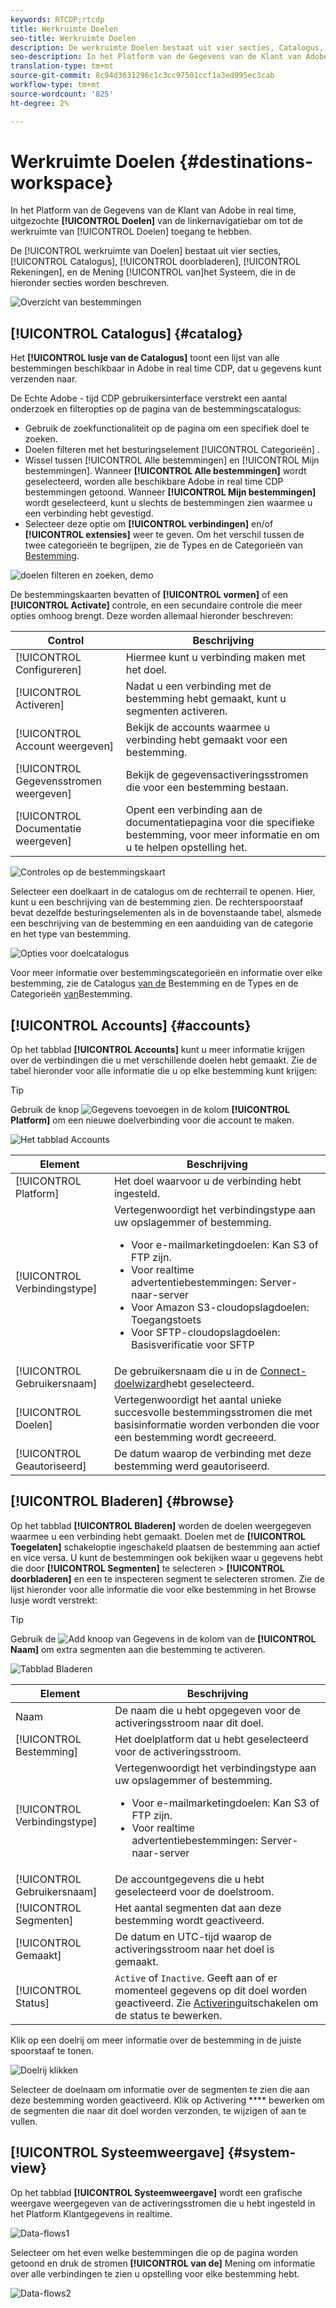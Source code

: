 ```yaml
---
keywords: RTCDP;rtcdp
title: Werkruimte Doelen
seo-title: Werkruimte Doelen
description: De werkruimte Doelen bestaat uit vier secties, Catalogus, Bladeren, Rekeningen, en de Mening van het Systeem, die in de hieronder secties worden beschreven.
seo-description: In het Platform van de Gegevens van de Klant van Adobe in real time, uitgezochte Doelen van de linkernavigatiebar om tot de bestemmingswerkruimte toegang te hebben.
translation-type: tm+mt
source-git-commit: 8c94d3631296c1c3cc97501ccf1a3ed995ec3cab
workflow-type: tm+mt
source-wordcount: '825'
ht-degree: 2%

---
```



# Werkruimte Doelen {#destinations-workspace}

In het Platform van de Gegevens van de Klant van Adobe in real time, uitgezochte **[!UICONTROL Doelen]** van de linkernavigatiebar om tot de werkruimte van [!UICONTROL Doelen] toegang te hebben.

De [!UICONTROL werkruimte van Doelen] bestaat uit vier secties, [!UICONTROL Catalogus], [!UICONTROL doorbladeren], [!UICONTROL Rekeningen], en de Mening [!UICONTROL van]het Systeem, die in de hieronder secties worden beschreven.

![Overzicht van bestemmingen](/help/rtcdp/destinations/assets/destinations-overview.png)

## [!UICONTROL Catalogus] {#catalog}

Het **[!UICONTROL lusje van de Catalogus]** toont een lijst van alle bestemmingen beschikbaar in Adobe in real time CDP, dat u gegevens kunt verzenden naar.

De Echte Adobe - tijd CDP gebruikersinterface verstrekt een aantal onderzoek en filteropties op de pagina van de bestemmingscatalogus:

* Gebruik de zoekfunctionaliteit op de pagina om een specifiek doel te zoeken.
* Doelen filteren met het besturingselement [!UICONTROL Categorieën] .
* Wissel tussen [!UICONTROL Alle bestemmingen] en [!UICONTROL Mijn bestemmingen]. Wanneer **[!UICONTROL Alle bestemmingen]** wordt geselecteerd, worden alle beschikbare Adobe in real time CDP bestemmingen getoond. Wanneer **[!UICONTROL Mijn bestemmingen]** wordt geselecteerd, kunt u slechts de bestemmingen zien waarmee u een verbinding hebt gevestigd.
* Selecteer deze optie om **[!UICONTROL verbindingen]** en/of **[!UICONTROL extensies]** weer te geven. Om het verschil tussen de twee categorieën te begrijpen, zie de Types en de Categorieën van [Bestemming](/help/rtcdp/destinations/destination-types.md).

![doelen filteren en zoeken, demo](/help/rtcdp/destinations/assets/destinations-search-and-filter.gif)

De bestemmingskaarten bevatten of **[!UICONTROL vormen]** of een **[!UICONTROL Activate]** controle, en een secundaire controle die meer opties omhoog brengt. Deze worden allemaal hieronder beschreven:

| Control | Beschrijving |
---------|----------
| [!UICONTROL Configureren] | Hiermee kunt u verbinding maken met het doel. |
| [!UICONTROL Activeren] | Nadat u een verbinding met de bestemming hebt gemaakt, kunt u segmenten activeren. |
| [!UICONTROL Account weergeven] | Bekijk de accounts waarmee u verbinding hebt gemaakt voor een bestemming. |
| [!UICONTROL Gegevensstromen weergeven] | Bekijk de gegevensactiveringsstromen die voor een bestemming bestaan. |
| [!UICONTROL Documentatie weergeven] | Opent een verbinding aan de documentatiepagina voor die specifieke bestemming, voor meer informatie en om u te helpen opstelling het. |

![Controles op de bestemmingskaart](/help/rtcdp/destinations/assets/destination-card-options.png)

Selecteer een doelkaart in de catalogus om de rechterrail te openen.  Hier, kunt u een beschrijving van de bestemming zien. De rechterspoorstaaf bevat dezelfde besturingselementen als in de bovenstaande tabel, alsmede een beschrijving van de bestemming en een aanduiding van de categorie en het type van bestemming.

![Opties voor doelcatalogus](/help/rtcdp/destinations/assets/destination-right-rail.png)

Voor meer informatie over bestemmingscategorieën en informatie over elke bestemming, zie de Catalogus [van de](/help/rtcdp/destinations/destinations-catalog.md) Bestemming en de Types en de Categorieën [van](/help/rtcdp/destinations/destination-types.md)Bestemming.

## [!UICONTROL Accounts] {#accounts}

Op het tabblad **[!UICONTROL Accounts]** kunt u meer informatie krijgen over de verbindingen die u met verschillende doelen hebt gemaakt. Zie de tabel hieronder voor alle informatie die u op elke bestemming kunt krijgen:

>[!TIP]
>
>Gebruik de knop ![Gegevens](/help/rtcdp/destinations/assets/add-data-symbol.png) toevoegen in de kolom **[!UICONTROL Platform]** om een nieuwe doelverbinding voor die account te maken.

![Het tabblad Accounts](/help/rtcdp/destinations/assets/accounts-tab.png)

| Element | Beschrijving |
---------|----------
| [!UICONTROL Platform] | Het doel waarvoor u de verbinding hebt ingesteld. |
| [!UICONTROL Verbindingstype] | Vertegenwoordigt het verbindingstype aan uw opslagemmer of bestemming. <ul><li>Voor e-mailmarketingdoelen: Kan S3 of FTP zijn.</li><li>Voor realtime advertentiebestemmingen: Server-naar-server</li><li>Voor Amazon S3-cloudopslagdoelen: Toegangstoets </li><li>Voor SFTP-cloudopslagdoelen: Basisverificatie voor SFTP</li></ul> |
| [!UICONTROL Gebruikersnaam] | De gebruikersnaam die u in de [Connect-doelwizard](/help/rtcdp/destinations/email-marketing-destinations.md#connect-destination)hebt geselecteerd. |
| [!UICONTROL Doelen] | Vertegenwoordigt het aantal unieke succesvolle bestemmingsstromen die met basisinformatie worden verbonden die voor een bestemming wordt gecreeerd. |
| [!UICONTROL Geautoriseerd] | De datum waarop de verbinding met deze bestemming werd geautoriseerd. |

## [!UICONTROL Bladeren] {#browse}

Op het tabblad **[!UICONTROL Bladeren]** worden de doelen weergegeven waarmee u een verbinding hebt gemaakt. Doelen met de **[!UICONTROL Toegelaten]** schakeloptie ingeschakeld plaatsen de bestemming aan actief en vice versa. U kunt de bestemmingen ook bekijken waar u gegevens hebt die door **[!UICONTROL Segmenten]** te selecteren > **[!UICONTROL doorbladeren]** en een te inspecteren segment te selecteren stromen. Zie de lijst hieronder voor alle informatie die voor elke bestemming in het Browse lusje wordt verstrekt:

>[!TIP]
>
>Gebruik de ![Add knoop](/help/rtcdp/destinations/assets/add-data-symbol.png) van Gegevens in de kolom van de **[!UICONTROL Naam]** om extra segmenten aan die bestemming te activeren.

![Tabblad Bladeren](/help/rtcdp/destinations/assets/browse-tab.png)

| Element | Beschrijving |
---------|----------
| Naam | De naam die u hebt opgegeven voor de activeringsstroom naar dit doel. |
| [!UICONTROL Bestemming] | Het doelplatform dat u hebt geselecteerd voor de activeringsstroom. |
| [!UICONTROL Verbindingstype] | Vertegenwoordigt het verbindingstype aan uw opslagemmer of bestemming. <ul><li>Voor e-mailmarketingdoelen: Kan S3 of FTP zijn.</li><li>Voor realtime advertentiebestemmingen: Server-naar-server</li></ul> |
| [!UICONTROL Gebruikersnaam] | De accountgegevens die u hebt geselecteerd voor de doelstroom. |
| [!UICONTROL Segmenten] | Het aantal segmenten dat aan deze bestemming wordt geactiveerd. |
| [!UICONTROL Gemaakt] | De datum en UTC-tijd waarop de activeringsstroom naar het doel is gemaakt. |
| [!UICONTROL Status] | `Active` of `Inactive`. Geeft aan of er momenteel gegevens op dit doel worden geactiveerd. Zie [Activering](/help/rtcdp/destinations/activate-destinations.md#disable-activation)uitschakelen om de status te bewerken. |

Klik op een doelrij om meer informatie over de bestemming in de juiste spoorstaaf te tonen.

![Doelrij klikken](/help/rtcdp/destinations/assets/click-destination-row.png)

Selecteer de doelnaam om informatie over de segmenten te zien die aan deze bestemming worden geactiveerd. Klik op Activering **** bewerken om de segmenten die naar dit doel worden verzonden, te wijzigen of aan te vullen.

## [!UICONTROL Systeemweergave] {#system-view}

Op het tabblad **[!UICONTROL Systeemweergave]** wordt een grafische weergave weergegeven van de activeringsstromen die u hebt ingesteld in het Platform Klantgegevens in realtime.

![Data-flows1](/help/rtcdp/destinations/assets/data-flows1.png)

Selecteer om het even welke bestemmingen die op de pagina worden getoond en druk de stromen **[!UICONTROL van de]** Mening om informatie over alle verbindingen te zien u opstelling voor elke bestemming hebt.

![Data-flows2](/help/rtcdp/destinations/assets/data-flows2.png)